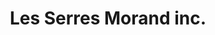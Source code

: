 ---
title: "Les Serres Morand inc."
url: /notre-dame-du-mont-carmel/les-serres-morand-inc/
shop: Landwirtschaftlich
---